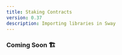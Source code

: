 ```yaml
---
title: Staking Contracts
version: 0.37
description: Importing libraries in Sway
---
```


### Coming Soon 🏗️
